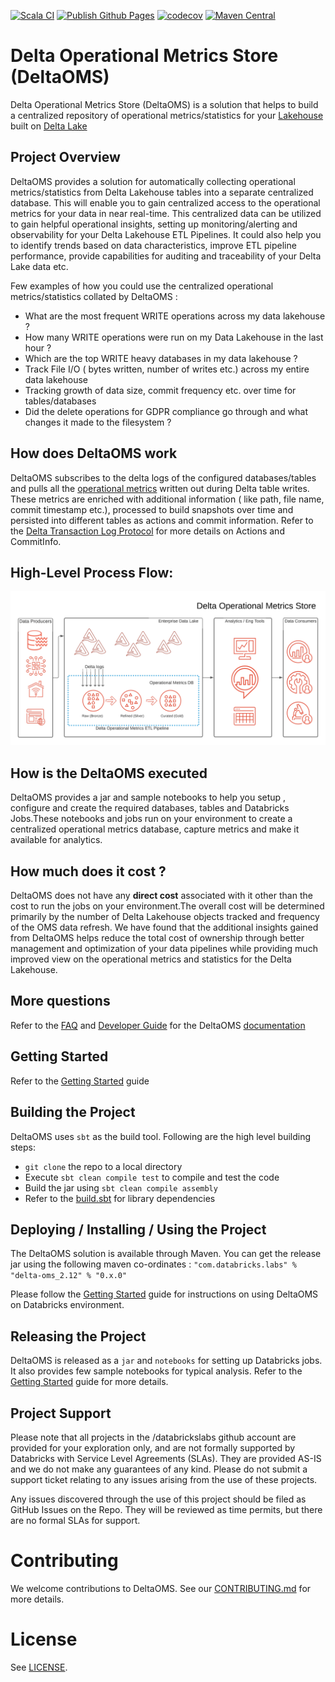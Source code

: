 [![Scala CI](https://github.com/databrickslabs/delta-oms/actions/workflows/scala.yml/badge.svg?branch=dev)](https://github.com/databrickslabs/delta-oms/actions/workflows/scala.yml)
[![Publish Github Pages](https://github.com/databrickslabs/delta-oms/actions/workflows/gh-pages.yml/badge.svg)](https://github.com/databrickslabs/delta-oms/actions/workflows/gh-pages.yml)
[![codecov](https://codecov.io/gh/databrickslabs/delta-oms/branch/master/graph/badge.svg?token=JJG3HZP5G9)](https://codecov.io/gh/databrickslabs/delta-oms)
[![Maven Central](https://img.shields.io/maven-central/v/com.databricks.labs/delta-oms_2.12.svg?label=Maven%20Central)](https://search.maven.org/search?q=g:%22com.databricks.labs%22%20AND%20a:%22delta-oms_2.12%22)

# Delta Operational Metrics Store (DeltaOMS)
Delta Operational Metrics Store (DeltaOMS) is a solution that helps to build a 
centralized repository of operational metrics/statistics for your [Lakehouse](http://cidrdb.org/cidr2021/papers/cidr2021_paper17.pdf) 
built on [Delta Lake](https://github.com/delta-io/delta) 

## Project Overview
DeltaOMS provides a solution for automatically collecting operational metrics/statistics from Delta 
Lakehouse tables into a separate centralized database. This will enable you to gain centralized access 
to the operational metrics for your data in near real-time. This centralized data can be utilized
to gain helpful operational insights, setting up monitoring/alerting and observability for your 
Delta Lakehouse ETL Pipelines. It could also help you to identify trends based on data characteristics, 
improve ETL pipeline performance, provide capabilities for auditing and traceability of your Delta Lake data etc.

Few examples of how you could use the centralized operational metrics/statistics collated by DeltaOMS :

- What are the most frequent WRITE operations across my data lakehouse ?
- How many WRITE operations were run on my Data Lakehouse in the last hour ?
- Which are the top WRITE heavy databases in my data lakehouse ?
- Track File I/O ( bytes written, number of writes etc.) across my entire data lakehouse
- Tracking growth of data size, commit frequency etc. over time for tables/databases
- Did the delete operations for GDPR compliance go through and what changes it made to the filesystem ?

## How does DeltaOMS work
DeltaOMS subscribes to the delta logs of the configured databases/tables and pulls all the 
[operational metrics](https://docs.databricks.com/delta/delta-utility.html#operation-metrics-keys) 
written out during Delta table writes. These metrics are enriched with additional information 
( like path, file name, commit timestamp etc.), processed to build snapshots over time and 
persisted into different tables as actions and commit information. Refer to the 
[Delta Transaction Log Protocol](https://github.com/delta-io/delta/blob/master/PROTOCOL.md#actions) 
for more details on Actions and CommitInfo.

## High-Level Process Flow:

![DeltaOMS High-Level Process Flow](./docs/static/images/DeltaOMS_High_Level_Flow.png)

## How is the DeltaOMS executed
DeltaOMS provides a jar and sample notebooks to help you setup , configure and 
create the required databases, tables and Databricks Jobs.These notebooks and jobs run on 
your environment to create a centralized operational metrics database, capture metrics and 
make it available for analytics.

## How much does it cost ?
DeltaOMS does not have any **direct cost** associated with it other than the cost to run the jobs 
on your environment.The overall cost will be determined primarily by the number of Delta Lakehouse 
objects tracked and frequency of the OMS data refresh. 
We have found that the additional insights gained from DeltaOMS helps reduce the total cost of 
ownership through better management and optimization of your data pipelines while providing much 
improved view on the operational metrics and statistics for the Delta Lakehouse.

## More questions

Refer to the [FAQ](https://databrickslabs.github.io/delta-oms/faq/) 
and [Developer Guide](https://databrickslabs.github.io/delta-oms/developer_guide/) for the 
DeltaOMS [documentation](https://databrickslabs.github.io/delta-oms/)

## Getting Started

Refer to the  [Getting Started](https://databrickslabs.github.io/delta-oms/getting_started/) guide

## Building the Project
DeltaOMS uses `sbt` as the build tool. Following are the high level building steps:

- `git clone` the repo to a local directory
- Execute `sbt clean compile test` to compile and test the code
- Build the jar using `sbt clean compile assembly`
- Refer to the [build.sbt](./build.sbt) for library dependencies

## Deploying / Installing / Using the Project
The DeltaOMS solution is available through Maven. You can get the release jar using the following maven
co-ordinates : `"com.databricks.labs" % "delta-oms_2.12" % "0.x.0"`

Please follow the [Getting Started](https://databrickslabs.github.io/delta-oms/getting_started/) guide for instructions on 
using DeltaOMS on Databricks environment.

## Releasing the Project
DeltaOMS is released as a `jar` and `notebooks` for setting up Databricks jobs. 
It also provides few sample notebooks for typical analysis.
Refer to the [Getting Started](https://databrickslabs.github.io/delta-oms/getting_started/) guide for more details.

## Project Support
Please note that all projects in the /databrickslabs github account are provided for your 
exploration only, and are not formally supported by Databricks with Service Level Agreements (SLAs).
They are provided AS-IS and we do not make any guarantees of any kind.
Please do not submit a support ticket relating to any issues arising from the use of these projects.

Any issues discovered through the use of this project should be filed as GitHub Issues on the Repo.
They will be reviewed as time permits, but there are no formal SLAs for support.


# Contributing 
We welcome contributions to DeltaOMS. See our [CONTRIBUTING.md](CONTRIBUTING.md) for more details.

# License
See [LICENSE](LICENSE).
